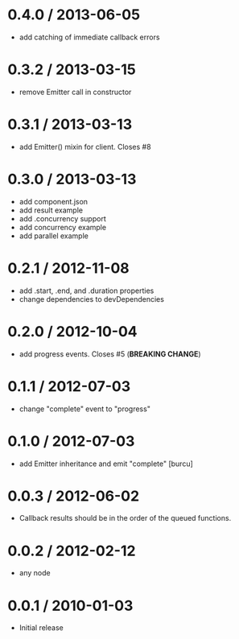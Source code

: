 
0.4.0 / 2013-06-05 
==================

 * add catching of immediate callback errors

0.3.2 / 2013-03-15 
==================

  * remove Emitter call in constructor

0.3.1 / 2013-03-13 
==================

  * add Emitter() mixin for client. Closes #8

0.3.0 / 2013-03-13 
==================

  * add component.json
  * add result example
  * add .concurrency support
  * add concurrency example
  * add parallel example

0.2.1 / 2012-11-08 
==================

  * add .start, .end, and .duration properties
  * change dependencies to devDependencies

0.2.0 / 2012-10-04 
==================

  * add progress events. Closes #5 (__BREAKING CHANGE__)

0.1.1 / 2012-07-03 
==================

  * change "complete" event to "progress"

0.1.0 / 2012-07-03 
==================

  * add Emitter inheritance and emit "complete" [burcu]

0.0.3 / 2012-06-02 
==================

  * Callback results should be in the order of the queued functions.

0.0.2 / 2012-02-12 
==================

  * any node

0.0.1 / 2010-01-03
==================

  * Initial release
